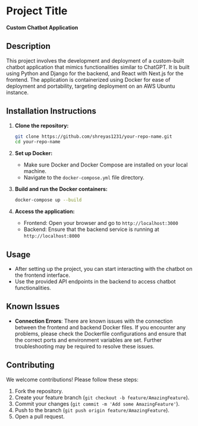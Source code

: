 # Project Title
**Custom Chatbot Application**

## Description
This project involves the development and deployment of a custom-built chatbot application that mimics functionalities similar to ChatGPT. It is built using Python and Django for the backend, and React with Next.js for the frontend. The application is containerized using Docker for ease of deployment and portability, targeting deployment on an AWS Ubuntu instance.

## Installation Instructions
1. **Clone the repository:**
   ```bash
   git clone https://github.com/shreyas1231/your-repo-name.git
   cd your-repo-name
   ```

2. **Set up Docker:**
   - Make sure Docker and Docker Compose are installed on your local machine.
   - Navigate to the `docker-compose.yml` file directory.

3. **Build and run the Docker containers:**
   ```bash
   docker-compose up --build
   ```

4. **Access the application:**
   - Frontend: Open your browser and go to `http://localhost:3000`
   - Backend: Ensure that the backend service is running at `http://localhost:8000`

## Usage
- After setting up the project, you can start interacting with the chatbot on the frontend interface.
- Use the provided API endpoints in the backend to access chatbot functionalities.

## Known Issues
- **Connection Errors**: There are known issues with the connection between the frontend and backend Docker files. If you encounter any problems, please check the Dockerfile configurations and ensure that the correct ports and environment variables are set. Further troubleshooting may be required to resolve these issues.

## Contributing
We welcome contributions! Please follow these steps:
1. Fork the repository.
2. Create your feature branch (`git checkout -b feature/AmazingFeature`).
3. Commit your changes (`git commit -m 'Add some AmazingFeature'`).
4. Push to the branch (`git push origin feature/AmazingFeature`).
5. Open a pull request.
